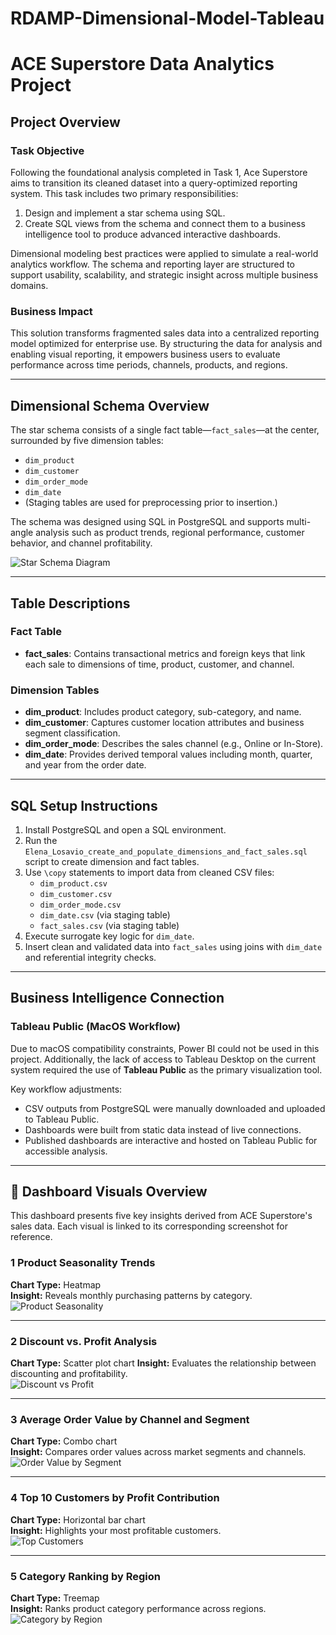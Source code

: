 # RDAMP-Dimensional-Model-Tableau
# ACE Superstore Data Analytics Project

## Project Overview

### Task Objective

Following the foundational analysis completed in Task 1, Ace Superstore aims to transition its cleaned dataset into a query-optimized reporting system. This task includes two primary responsibilities:

1. Design and implement a star schema using SQL.
2. Create SQL views from the schema and connect them to a business intelligence tool to produce advanced interactive dashboards.

Dimensional modeling best practices were applied to simulate a real-world analytics workflow. The schema and reporting layer are structured to support usability, scalability, and strategic insight across multiple business domains.

### Business Impact

This solution transforms fragmented sales data into a centralized reporting model optimized for enterprise use. By structuring the data for analysis and enabling visual reporting, it empowers business users to evaluate performance across time periods, channels, products, and regions.

---

## Dimensional Schema Overview

The star schema consists of a single fact table—`fact_sales`—at the center, surrounded by five dimension tables:

- `dim_product`
- `dim_customer`
- `dim_order_mode`
- `dim_date`
- (Staging tables are used for preprocessing prior to insertion.)

The schema was designed using SQL in PostgreSQL and supports multi-angle analysis such as product trends, regional performance, customer behavior, and channel profitability.

![Star Schema Diagram](tableau/Elena_Losavio_star_schema_diagram.png)

---

## Table Descriptions

### Fact Table

- **fact_sales**: Contains transactional metrics and foreign keys that link each sale to dimensions of time, product, customer, and channel.

### Dimension Tables

- **dim_product**: Includes product category, sub-category, and name.
- **dim_customer**: Captures customer location attributes and business segment classification.
- **dim_order_mode**: Describes the sales channel (e.g., Online or In-Store).
- **dim_date**: Provides derived temporal values including month, quarter, and year from the order date.

---

## SQL Setup Instructions

1. Install PostgreSQL and open a SQL environment.
2. Run the `Elena_Losavio_create_and_populate_dimensions_and_fact_sales.sql` script to create dimension and fact tables.
3. Use `\copy` statements to import data from cleaned CSV files:
   - `dim_product.csv`
   - `dim_customer.csv`
   - `dim_order_mode.csv`
   - `dim_date.csv` (via staging table)
   - `fact_sales.csv` (via staging table)
4. Execute surrogate key logic for `dim_date`.
5. Insert clean and validated data into `fact_sales` using joins with `dim_date` and referential integrity checks.

---

## Business Intelligence Connection

### Tableau Public (MacOS Workflow)

Due to macOS compatibility constraints, Power BI could not be used in this project. Additionally, the lack of access to Tableau Desktop on the current system required the use of **Tableau Public** as the primary visualization tool.

Key workflow adjustments:

- CSV outputs from PostgreSQL were manually downloaded and uploaded to Tableau Public.
- Dashboards were built from static data instead of live connections.
- Published dashboards are interactive and hosted on Tableau Public for accessible analysis.

---

## 📸 Dashboard Visuals Overview

This dashboard presents five key insights derived from ACE Superstore's sales data. Each visual is linked to its corresponding screenshot for reference.

### 1 Product Seasonality Trends  
**Chart Type:** Heatmap  
**Insight:** Reveals monthly purchasing patterns by category.  
![Product Seasonality](tableau/screenshots/Elena_Losavio_Seasonal_trends.png)

---

### 2 Discount vs. Profit Analysis  
**Chart Type:** Scatter plot chart
**Insight:** Evaluates the relationship between discounting and profitability.  
![Discount vs Profit](tableau/screenshots/Elena_Losavio_discount_vs_profit.png)

---

### 3 Average Order Value by Channel and Segment  
**Chart Type:** Combo chart  
**Insight:** Compares order values across market segments and channels.  
![Order Value by Segment](tableau/screenshots/Elena_Losavio_average_order_value.png)

---

### 4 Top 10 Customers by Profit Contribution  
**Chart Type:** Horizontal bar chart  
**Insight:** Highlights your most profitable customers.  
![Top Customers](tableau/screenshots/Elena_Losavio_top10_customers.png)

---

### 5 Category Ranking by Region  
**Chart Type:** Treemap  
**Insight:** Ranks product category performance across regions.  
![Category by Region](tableau/screenshots/Elena_Losavio_ranking_by_region.png)

